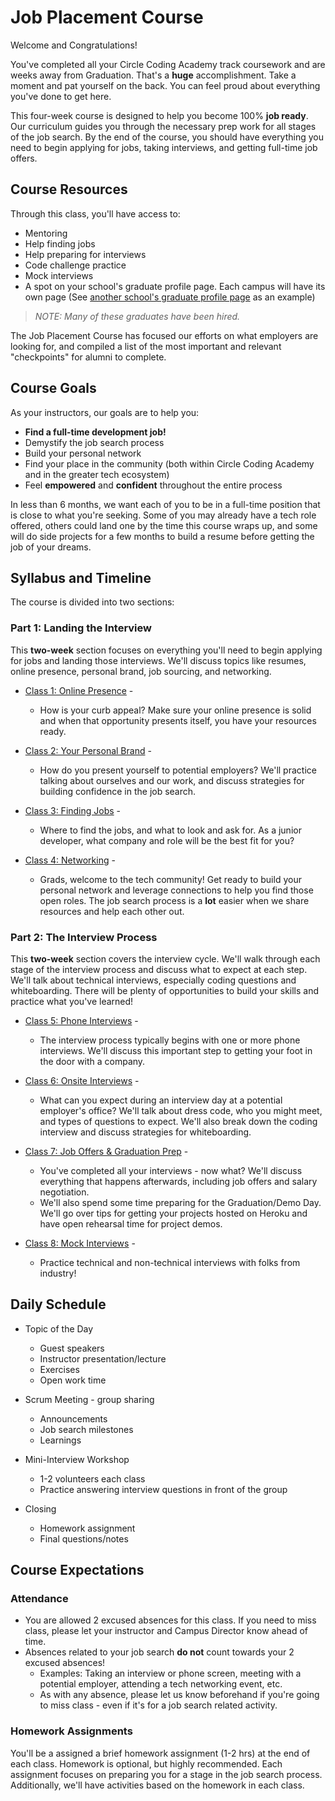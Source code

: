 <!-- {% include "./includes/header.md" %} -->

# Job Placement Course

Welcome and Congratulations!

You've completed all your Circle Coding Academy track coursework and are weeks away from Graduation. That's a **huge** accomplishment. Take a moment and pat yourself on the back. You can feel proud about everything you've done to get here.

This four-week course is designed to help you become 100% **job ready**. Our curriculum guides you through the necessary prep work for all stages of the job search. By the end of the course, you should have everything you need to begin applying for jobs, taking interviews, and getting full-time job offers.
<!--What does it mean to be **job ready**? We've put together a Job Ready Checklist to help guide you through the process.-->

## Course Resources

Through this class, you'll have access to:
* Mentoring
* Help finding jobs
* Help preparing for interviews
* Code challenge practice
* Mock interviews
* A spot on your school's graduate profile page. Each campus will have its own page (See [another school's graduate profile page](https://austincodingacademy.com/hire/) as an example)

> *NOTE: Many of these graduates have been hired.*

The Job Placement Course has focused our efforts on what employers are looking for, and compiled a list of the most important and relevant "checkpoints" for alumni to complete.

## Course Goals

As your instructors, our goals are to help you:

* **Find a full-time development job!**
* Demystify the job search process
* Build your personal network
* Find your place in the community (both within Circle Coding Academy and in the greater tech ecosystem)
* Feel **empowered** and **confident** throughout the entire process

In less than 6 months, we want each of you to be in a full-time position that is close to what you're seeking. Some of you may already have a tech role offered, others could land one by the time this course wraps up, and some will do side projects for a few months to build a resume before getting the job of your dreams.

## Syllabus and Timeline

The course is divided into two sections:

### Part 1: Landing the Interview

This **two-week** section focuses on everything you'll need to begin applying for jobs and landing those interviews. We'll discuss topics like resumes, online presence, personal brand, job sourcing, and networking.

* [Class 1: Online Presence](2019-summer/1-online-presence.md) -
  * How is your curb appeal? Make sure your online presence is solid and when that opportunity presents itself, you have your resources ready.
  
* [Class 2: Your Personal Brand](2019-summer/2-personal-brand.md) - 
  * How do you present yourself to potential employers? We'll practice talking about ourselves and our work, and discuss strategies for building confidence in the job search.
  
* [Class 3: Finding Jobs](2019-summer/3-job-search.md) - 
  * Where to find the jobs, and what to look and ask for. As a junior developer, what company and role will be the best fit for you?

* [Class 4: Networking](2019-summer/4-networking.md) -  
  * Grads, welcome to the tech community! Get ready to build your personal network and leverage connections to help you find those open roles. The job search process is a **lot** easier when we share resources and help each other out.

### Part 2: The Interview Process

This **two-week** section covers the interview cycle. We'll walk through each stage of the interview process and discuss what to expect at each step. We'll talk about technical interviews, especially coding questions and whiteboarding. There will be plenty of opportunities to build your skills and practice what you've learned!

* [Class 5: Phone Interviews](2019-summer/5-phone-interview.md) -
  * The interview process typically begins with one or more phone interviews. We'll discuss this important step to getting your foot in the door with a company.

* [Class 6: Onsite Interviews](2019-summer/6-whiteboarding.md) -
  * What can you expect during an interview day at a potential employer's office? We'll talk about dress code, who you might meet, and types of questions to expect. We'll also break down the coding interview and discuss strategies for whiteboarding.

* [Class 7: Job Offers & Graduation Prep](2019-summer/7-job-offer.md) -
  * You've completed all your interviews - now what? We'll discuss everything that happens afterwards, including job offers and salary negotiation.
  * We'll also spend some time preparing for the Graduation/Demo Day. We'll go over tips for getting your projects hosted on Heroku and have open rehearsal time for project demos.
  
* [Class 8: Mock Interviews](2019-summer/8-mock-interview.md) -
  * Practice technical and non-technical interviews with folks from industry!
  
## Daily Schedule

* Topic of the Day
  * Guest speakers
  * Instructor presentation/lecture
  * Exercises
  * Open work time

* Scrum Meeting - group sharing
  * Announcements
  * Job search milestones
  * Learnings

* Mini-Interview Workshop
  * 1-2 volunteers each class
  * Practice answering interview questions in front of the group
  
* Closing
  * Homework assignment
  * Final questions/notes

## Course Expectations

### Attendance

* You are allowed 2 excused absences for this class. If you need to miss class, please let your instructor and Campus Director know ahead of time.
* Absences related to your job search **do not** count towards your 2 excused absences!
  * Examples: Taking an interview or phone screen, meeting with a potential employer, attending a tech networking event, etc.
  * As with any absence, please let us know beforehand if you're going to miss class - even if it's for a job search related activity.

### Homework Assignments

You'll be a assigned a brief homework assignment (1-2 hrs) at the end of each class. Homework is optional, but highly recommended. Each assignment focuses on preparing you for a stage in the job search process. Additionally, we'll have activities based on the homework in each class.

<!--
### Career & Job Search Advising

[Sign up for a career advising appointment with Dan](https://acaappointment.as.me/?calendarID=3086181)
* Availability:
  * 2-4pm Mon
  * 5-7:30pm Wed
  * 1:30-4pm Fri
* If you need a different time, just email, text me, call, flag me down on the road, whatever, and we'll set something up
-->

<!--
## Office Hours & Communication

Dana's office hours: 
* Tuesday, September 17 - 5:30-6:30pm
* Tuesday, October 1 - 5:30-6:30pm
* Friday, October 4 - 6:30-8:00pm

If you prefer email or can't make it to office hours, you can reach me at <dana@austincodingacademy.com> or `@dana.wen` on RocketChat.
-->

<!-- {% include "./includes/footer.md" %} -->
